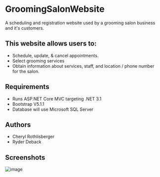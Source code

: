 # GroomingSalonWebsite
A scheduling and registration website used by a grooming salon business and it's customers. 

## This website allows users to:
* Schedule, update, & cancel appointments.
* Select grooming services
* Obtain information about services, staff, and location / phone number for the salon.

## Requirements
* Runs ASP.NET Core MVC targeting .NET 3.1
* Bootstrap V5.1.1
* Database will use Microsoft SQL Server

## Authors
* Cheryl Rothlisberger
* Ryder Deback

## Screenshots
![image](https://user-images.githubusercontent.com/77075506/135934688-d8680e0f-0374-4355-8afc-0e2c3fadde32.png)
